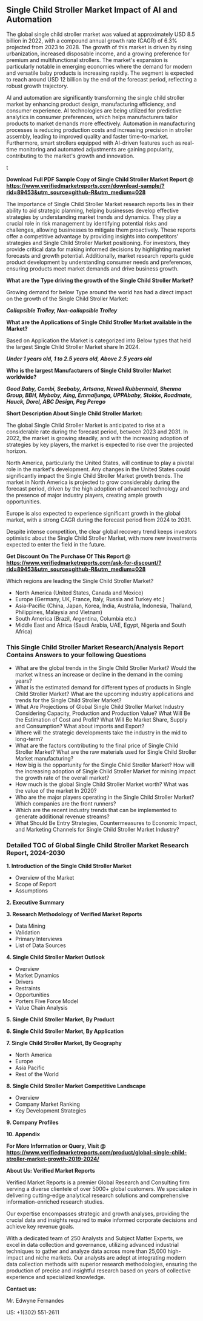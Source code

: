 <h2>Single Child Stroller Market Impact of AI and Automation</h2><p>The global single child stroller market was valued at approximately USD 8.5 billion in 2022, with a compound annual growth rate (CAGR) of 6.3% projected from 2023 to 2028. The growth of this market is driven by rising urbanization, increased disposable income, and a growing preference for premium and multifunctional strollers. The market's expansion is particularly notable in emerging economies where the demand for modern and versatile baby products is increasing rapidly. The segment is expected to reach around USD 12 billion by the end of the forecast period, reflecting a robust growth trajectory.</p><p>AI and automation are significantly transforming the single child stroller market by enhancing product design, manufacturing efficiency, and consumer experience. AI technologies are being utilized for predictive analytics in consumer preferences, which helps manufacturers tailor products to market demands more effectively. Automation in manufacturing processes is reducing production costs and increasing precision in stroller assembly, leading to improved quality and faster time-to-market. Furthermore, smart strollers equipped with AI-driven features such as real-time monitoring and automated adjustments are gaining popularity, contributing to the market's growth and innovation.</p>t</p><p id="" class=""><strong>Download Full PDF Sample Copy of Single Child Stroller Market Report @ <a href="https://www.verifiedmarketreports.com/download-sample/?rid=89453&utm_source=github-R&utm_medium=028" target="_blank">https://www.verifiedmarketreports.com/download-sample/?rid=89453&utm_source=github-R&utm_medium=028</a></strong></p><p>The importance of&nbsp;Single Child Stroller Market research reports lies in their ability to aid strategic planning, helping businesses develop effective strategies by understanding market trends and dynamics. They play a crucial role in risk management by identifying potential risks and challenges, allowing businesses to mitigate them proactively. These reports offer a competitive advantage by providing insights into competitors' strategies and Single Child Stroller Market positioning. For investors, they provide critical data for making informed decisions by highlighting market forecasts and growth potential. Additionally, market research reports guide product development by understanding consumer needs and preferences, ensuring products meet market demands and drive business growth.</p><p><strong>What are the&nbsp;Type driving the growth of the Single Child Stroller Market?</strong></p><p id="" class="">Growing demand for below Type around the world has had a direct impact on the growth of the Single Child Stroller Market:</p><em><strong>Collapsible Trolley, Non-collapsible Trolley</strong></em></p><strong>What are the&nbsp;Applications&nbsp;of Single Child Stroller Market available in the Market?</strong></p><p id="" class="">Based on Application the Market is categorized into Below types that held the largest Single Child Stroller Market share In 2024.</p><em><strong>Under 1 years old, 1 to 2.5 years old, Above 2.5 years old</strong></em></p><strong>Who is the largest Manufacturers of Single Child Stroller Market worldwide?</strong></p><p><em><strong>Good Baby, Combi, Seebaby, Artsana, Newell Rubbermaid, Shenma Group, BBH, Mybaby, Aing, Emmaljunga, UPPAbaby, Stokke, Roadmate, Hauck, Dorel, ABC Design, Peg Perego</strong></em></p><p id="" class=""><strong>Short Description About Single Child Stroller Market:</strong></p><p>The global Single Child Stroller Market is anticipated to rise at a considerable rate during the forecast period, between 2023 and 2031. In 2022, the market is growing steadily, and with the increasing adoption of strategies by key players, the market is expected to rise over the projected horizon.</p><p>North America, particularly the United States, will continue to play a pivotal role in the market's development. Any changes in the United States could significantly impact the Single Child Stroller Market growth trends. The market in North America is projected to grow considerably during the forecast period, driven by the high adoption of advanced technology and the presence of major industry players, creating ample growth opportunities.</p><p>Europe is also expected to experience significant growth in the global market, with a strong CAGR during the forecast period from 2024 to 2031.</p><p>Despite intense competition, the clear global recovery trend keeps investors optimistic about the Single Child Stroller Market, with more new investments expected to enter the field in the future.</p><p id="" class=""><strong>Get Discount On The Purchase Of This Report @ <a href="https://www.verifiedmarketreports.com/ask-for-discount/?rid=89453&utm_source=github-R&utm_medium=028" target="_blank">https://www.verifiedmarketreports.com/ask-for-discount/?rid=89453&utm_source=github-R&utm_medium=028</a></strong></p>Which regions are leading the Single Child Stroller Market?</p><ul><li>North America (United States, Canada and Mexico)</li><li>Europe (Germany, UK, France, Italy, Russia and Turkey etc.)</li><li>Asia-Pacific (China, Japan, Korea, India, Australia, Indonesia, Thailand, Philippines, Malaysia and Vietnam)</li><li>South America (Brazil, Argentina, Columbia etc.)</li><li>Middle East and Africa (Saudi Arabia, UAE, Egypt, Nigeria and South Africa)</li></ul><h3 id="" class="">This Single Child Stroller Market Research/Analysis Report Contains Answers to your following Questions</h3><ul><li>What are the global trends in the Single Child Stroller Market? Would the market witness an increase or decline in the demand in the coming years?</li><li>What is the estimated demand for different types of products in Single Child Stroller Market? What are the upcoming industry applications and trends for the Single Child Stroller Market?</li><li>What Are Projections of Global Single Child Stroller Market Industry Considering Capacity, Production and Production Value? What Will Be the Estimation of Cost and Profit? What Will Be Market Share, Supply and Consumption? What about imports and Export?</li><li>Where will the strategic developments take the industry in the mid to long-term?</li><li>What are the factors contributing to the final price of Single Child Stroller Market? What are the raw materials used for Single Child Stroller Market manufacturing?</li><li>How big is the opportunity for the Single Child Stroller Market? How will the increasing adoption of Single Child Stroller Market for mining impact the growth rate of the overall market?</li><li>How much is the global Single Child Stroller Market worth? What was the value of the market In 2020?</li><li>Who are the major players operating in the Single Child Stroller Market? Which companies are the front runners?</li><li>Which are the recent industry trends that can be implemented to generate additional revenue streams?</li><li>What Should Be Entry Strategies, Countermeasures to Economic Impact, and Marketing Channels for Single Child Stroller Market Industry?</li></ul><h3 id="" class="">Detailed TOC of Global Single Child Stroller Market Research Report, 2024-2030</h3><p id="" class=""><strong>1. Introduction of the Single Child Stroller Market</strong></p><ul><li>Overview of the Market</li><li>Scope of Report</li><li>Assumptions</li></ul><p id="" class=""><strong>2. Executive Summary</strong></p><p id="" class=""><strong>3. Research Methodology of Verified Market Reports</strong></p><ul><li>Data Mining</li><li>Validation</li><li>Primary Interviews</li><li>List of Data Sources</li></ul><p id="" class=""><strong>4. Single Child Stroller Market Outlook</strong></p><ul><li>Overview</li><li>Market Dynamics</li><li>Drivers</li><li>Restraints</li><li>Opportunities</li><li>Porters Five Force Model</li><li>Value Chain Analysis</li></ul><p id="" class=""><strong>5. Single Child Stroller Market, By Product</strong></p><p id="" class=""><strong>6. Single Child Stroller Market, By Application</strong></p><p id="" class=""><strong>7. Single Child Stroller Market, By Geography</strong></p><ul><li>North America</li><li>Europe</li><li>Asia Pacific</li><li>Rest of the World</li></ul><p id="" class=""><strong>8. Single Child Stroller Market Competitive Landscape</strong></p><ul><li>Overview</li><li>Company Market Ranking</li><li>Key Development Strategies</li></ul><p id="" class=""><strong>9. Company Profiles</strong></p><p id="" class=""><strong>10. Appendix</strong></p><p id="" class=""><strong>For More Information or Query, Visit @ <a href="https://www.verifiedmarketreports.com/product/global-single-child-stroller-market-growth-2019-2024/" target="_blank">https://www.verifiedmarketreports.com/product/global-single-child-stroller-market-growth-2019-2024/</a></strong></p><p id="" class=""><strong>About Us: Verified Market Reports</strong></p><p id="" class="">Verified Market Reports is a premier Global Research and Consulting firm serving a diverse clientele of over 5000+ global customers. We specialize in delivering cutting-edge analytical research solutions and comprehensive information-enriched research studies.</p><p id="" class="">Our expertise encompasses strategic and growth analyses, providing the crucial data and insights required to make informed corporate decisions and achieve key revenue goals.</p><p id="" class="">With a dedicated team of 250 Analysts and Subject Matter Experts, we excel in data collection and governance, utilizing advanced industrial techniques to gather and analyze data across more than 25,000 high-impact and niche markets. Our analysts are adept at integrating modern data collection methods with superior research methodologies, ensuring the production of precise and insightful research based on years of collective experience and specialized knowledge.</p><p id="" class=""><strong>Contact us:</strong></p><p id="" class="">Mr. Edwyne Fernandes</p><p id="" class="">US: +1(302) 551-2611</p>